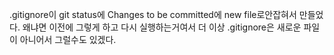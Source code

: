 .gitignore이 git status에 Changes to be committed에 new file로안잡혀서 만들었다. 왜냐면 이전에 그렇게 하고 다시 실행하는거여서 더 이상 .gitignore은 새로운 파일이 아니어서 그럴수도 있겠다.